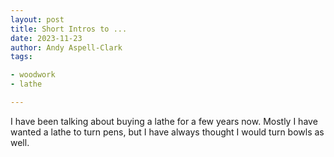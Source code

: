 ```yaml
---
layout: post
title: Short Intros to ...
date: 2023-11-23
author: Andy Aspell-Clark
tags:

- woodwork
- lathe

---
```


I have been talking about buying a lathe for a few years now. Mostly I have wanted a lathe to turn pens,
but I have always thought I would turn bowls as well.



